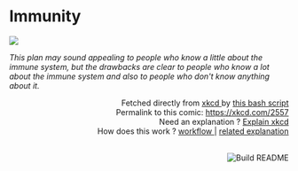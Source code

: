 # <b>Immunity</b>

[![](https://imgs.xkcd.com/comics/immunity.png)](https://xkcd.com/2557)

<i>This plan may sound appealing to people who know a little about the immune system, but the drawbacks are clear to people who know a lot about the immune system and also to people who don&#39;t know anything about it.</i>

<div align="right">
  Fetched directly from
  <a href="https://xkcd.com">
    xkcd
  </a>
  by
  <a href="https://github.com/Vanille-N/Vanille-N/blob/master/fetch">
    this bash script
  </a>
</div>
<div align="right">
  Permalink to this comic:
  <a href="https://xkcd.com/2557">
    https://xkcd.com/2557
  </a>
</div>
<div align="right">
  Need an explanation ?
  <a href="https://www.explainxkcd.com/wiki/index.php/2557">
    Explain xkcd
  </a>
</div>
<div align="right">
  How does this work ?
  <a href="https://github.com/Vanille-N/Vanille-N/blob/master/.github/workflows/build.yml">
    workflow
  </a>
  |
  <a href="https://simonwillison.net/2020/Jul/10/self-updating-profile-readme/">
    related explanation
  </a>
</div><br>

<a href="https://github.com/Vanille-N/Vanille-N/actions"><img src="https://github.com/Vanille-N/Vanille-N/workflows/Build%20README/badge.svg" align="right" alt="Build README"></a>

